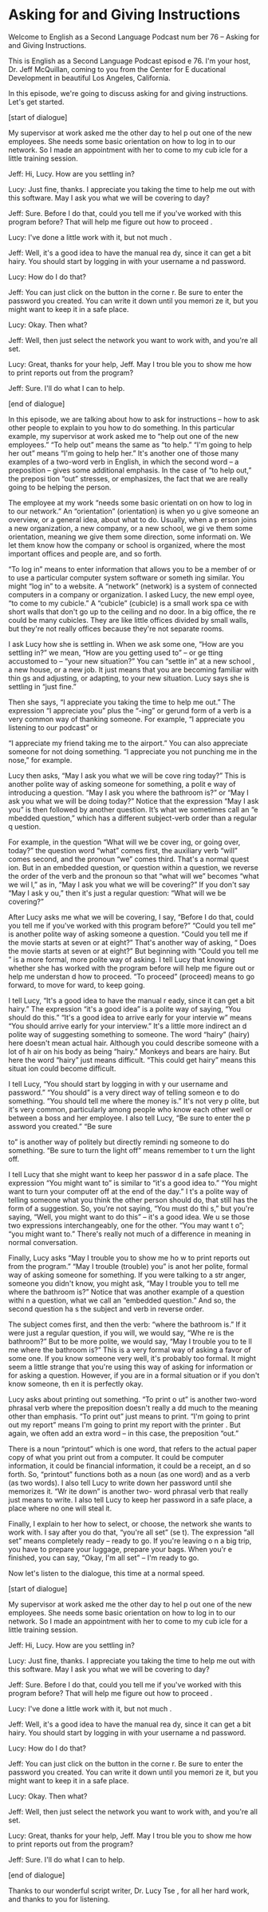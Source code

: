 # Asking for and Giving Instructions

Welcome to English as a Second Language Podcast num ber 76 – Asking for and Giving Instructions.

This is English as a Second Language Podcast episod e 76. I'm your host, Dr. Jeff McQuillan, coming to you from the Center for E ducational Development in beautiful Los Angeles, California.

In this episode, we're going to discuss asking for and giving instructions. Let's get started.

[start of dialogue]

My supervisor at work asked me the other day to hel p out one of the new employees. She needs some basic orientation on how to log in to our network. So I made an appointment with her to come to my cub icle for a little training session.

Jeff: Hi, Lucy. How are you settling in?

Lucy: Just fine, thanks. I appreciate you taking the time to help me out with this software. May I ask you what we will be covering to day?

Jeff: Sure. Before I do that, could you tell me if you've worked with this program before? That will help me figure out how to proceed .

Lucy: I've done a little work with it, but not much .

Jeff: Well, it's a good idea to have the manual rea dy, since it can get a bit hairy. You should start by logging in with your username a nd password.

Lucy: How do I do that?

Jeff: You can just click on the button in the corne r. Be sure to enter the password you created. You can write it down until you memori ze it, but you might want to keep it in a safe place.

Lucy: Okay. Then what?

Jeff: Well, then just select the network you want to work with, and you're all set.

Lucy: Great, thanks for your help, Jeff. May I trou ble you to show me how to print reports out from the program?

Jeff: Sure. I'll do what I can to help.

[end of dialogue]

In this episode, we are talking about how to ask for instructions – how to ask other people to explain to you how to do something.  In this particular example, my supervisor at work asked me to “help out one of the new employees.” “To help out” means the same as “to help.” “I'm going to help her out” means “I'm going to help her.” It's another one of those many examples of a two-word verb in English, in which the second word – a preposition –  gives some additional emphasis. In the case of “to help out,” the preposi tion “out” stresses, or emphasizes, the fact that we are really going to be  helping the person.

The employee at my work “needs some basic orientati on on how to log in to our network.” An “orientation” (orientation) is when yo u give someone an overview, or a general idea, about what to do. Usually, when a p erson joins a new organization, a new company, or a new school, we gi ve them some orientation, meaning we give them some direction, some informati on. We let them know how the company or school is organized, where the most important offices and people are, and so forth.

“To log in” means to enter information that allows you to be a member of or to use a particular computer system software or someth ing similar. You might “log in” to a website. A “network” (network) is a system  of connected computers in a company or organization. I asked Lucy, the new empl oyee, “to come to my cubicle.” A “cubicle” (cubicle) is a small work spa ce with short walls that don't go up to the ceiling and no door. In a big office, the re could be many cubicles. They are like little offices divided by small walls, but  they're not really offices because they're not separate rooms.

I ask Lucy how she is settling in. When we ask some one, “How are you settling in?” we mean, “How are you getting used to” – or ge tting accustomed to – “your new situation?” You can “settle in” at a new school , a new house, or a new job. It just means that you are becoming familiar with thin gs and adjusting, or adapting, to your new situation. Lucy says she is settling in  “just fine.”

Then she says, “I appreciate you taking the time to  help me out.” The expression “I appreciate you” plus the “-ing” or gerund form of a verb is a very common way of thanking someone. For example, “I appreciate you  listening to our podcast” or

“I appreciate my friend taking me to the airport.” You can also appreciate someone for not doing something. “I appreciate you not punching me in the nose,” for example.

Lucy then asks, “May I ask you what we will be cove ring today?” This is another polite way of asking someone for something, a polit e way of introducing a question. “May I ask you where the bathroom is?” or  “May I ask you what we will be doing today?” Notice that the expression “May I ask you” is then followed by another question. It’s what we sometimes call an “e mbedded question,” which has a different subject-verb order than a regular q uestion.

For example, in the question “What will we be cover ing, or going over, today?” the question word “what” comes first, the auxiliary  verb “will” comes second, and the pronoun “we” comes third. That's a normal quest ion. But in an embedded question, or question within a question, we reverse  the order of the verb and the pronoun so that “what will we” becomes “what we wil l,” as in, “May I ask you what we will be covering?” If you don't say “May I ask y ou,” then it's just a regular question: “What will we be covering?”

After Lucy asks me what we will be covering, I say,  “Before I do that, could you tell me if you've worked with this program before?”  “Could you tell me” is another polite way of asking someone a question. “Could you  tell me if the movie starts at seven or at eight?” That's another way of asking, “ Does the movie starts at seven or at eight?” But beginning with “Could you tell me ” is a more formal, more polite way of asking. I tell Lucy that knowing whether she  has worked with the program before will help me figure out or help me understan d how to proceed. “To proceed” (proceed) means to go forward, to move for ward, to keep going.

I tell Lucy, “It's a good idea to have the manual r eady, since it can get a bit hairy.” The expression “it's a good idea” is a polite way of saying, “You should do this.” “It's a good idea to arrive early for your intervie w” means “You should arrive early for your interview.” It's a little more indirect an d polite way of suggesting something to someone. The word “hairy” (hairy) here  doesn't mean actual hair. Although you could describe someone with a lot of h air on his body as being “hairy.” Monkeys and bears are hairy. But here the word “hairy” just means difficult. “This could get hairy” means this situat ion could become difficult.

I tell Lucy, “You should start by logging in with y our username and password.” “You should” is a very direct way of telling someon e to do something. “You should tell me where the money is.” It's not very p olite, but it's very common, particularly among people who know each other well or between a boss and her employee. I also tell Lucy, “Be sure to enter the p assword you created.” “Be sure

to” is another way of politely but directly remindi ng someone to do something. “Be sure to turn the light off” means remember to t urn the light off.

I tell Lucy that she might want to keep her passwor d in a safe place. The expression “You might want to” is similar to “it's a good idea to.” “You might want to turn your computer off at the end of the day.” I t's a polite way of telling someone what you think the other person should do, that still has the form of a suggestion. So, you're not saying, “You must do thi s,” but you're saying, “Well, you might want to do this” – it's a good idea. We u se those two expressions interchangeably, one for the other. “You may want t o”; “you might want to.” There's really not much of a difference in meaning in normal conversation.

Finally, Lucy asks “May I trouble you to show me ho w to print reports out from the program.” “May I trouble (trouble) you” is anot her polite, formal way of asking someone for something. If you were talking to a str anger, someone you didn't know, you might ask, “May I trouble you to tell me where the bathroom is?” Notice that was another example of a question withi n a question, what we call an “embedded question.” And so, the second question ha s the subject and verb in reverse order.

The subject comes first, and then the verb: “where the bathroom is.” If it were just a regular question, if you will, we would say, “Whe re is the bathroom?” But to be more polite, we would say, “May I trouble you to te ll me where the bathroom is?” This is a very formal way of asking a favor of some one. If you know someone very well, it's probably too formal. It might seem a little strange that you're using this way of asking for information or for asking a question. However, if you are in a formal situation or if you don't know someone, th en it is perfectly okay.

Lucy asks about printing out something. “To print o ut” is another two-word phrasal verb where the preposition doesn't really a dd much to the meaning other than emphasis. “To print out” just means to print. “I'm going to print out my report” means I'm going to print my report with the printer . But again, we often add an extra word – in this case, the preposition “out.”

There is a noun “printout” which is one word, that refers to the actual paper copy of what you print out from a computer. It could be computer information, it could be financial information, it could be a receipt, an d so forth. So, “printout” functions both as a noun (as one word) and as a verb (as two words). I also tell Lucy to write down her password until she memorizes it. “Wr ite down” is another two- word phrasal verb that really just means to write. I also tell Lucy to keep her password in a safe place, a place where no one will  steal it.

Finally, I explain to her how to select, or choose,  the network she wants to work with. I say after you do that, “you're all set” (se t). The expression “all set” means completely ready – ready to go. If you're leaving o n a big trip, you have to prepare your luggage, prepare your bags. When you'r e finished, you can say, “Okay, I'm all set” – I'm ready to go.

Now let's listen to the dialogue, this time at a normal speed.

[start of dialogue]

My supervisor at work asked me the other day to hel p out one of the new employees. She needs some basic orientation on how to log in to our network. So I made an appointment with her to come to my cub icle for a little training session.

Jeff: Hi, Lucy. How are you settling in?

Lucy: Just fine, thanks. I appreciate you taking the time to help me out with this software. May I ask you what we will be covering to day?

Jeff: Sure. Before I do that, could you tell me if you've worked with this program before? That will help me figure out how to proceed .

Lucy: I've done a little work with it, but not much .

Jeff: Well, it's a good idea to have the manual rea dy, since it can get a bit hairy. You should start by logging in with your username a nd password.

Lucy: How do I do that?

Jeff: You can just click on the button in the corne r. Be sure to enter the password you created. You can write it down until you memori ze it, but you might want to keep it in a safe place.

Lucy: Okay. Then what?

Jeff: Well, then just select the network you want to work with, and you're all set.

Lucy: Great, thanks for your help, Jeff. May I trou ble you to show me how to print reports out from the program?

Jeff: Sure. I'll do what I can to help.

[end of dialogue]

Thanks to our wonderful script writer, Dr. Lucy Tse , for all her hard work, and thanks to you for listening.



